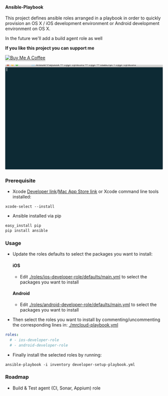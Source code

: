 #### Ansible-Playbook

This project defines ansible roles arranged in a playbook in order to quickly
provision an OS X / iOS development environment or Android development environment on OS X.

In the future we'll add a build agent role as well

**If you like this project you can support me**  

<a href="https://www.buymeacoffee.com/mrcloud" target="_blank"><img src="https://www.buymeacoffee.com/assets/img/custom_images/white_img.png" alt="Buy Me A Coffee" style="height: 41px !important;width: 174px !important;box-shadow: 0px 3px 2px 0px rgba(190, 190, 190, 0.5) !important;-webkit-box-shadow: 0px 3px 2px 0px rgba(190, 190, 190, 0.5) !important;" ></a>


![gif](./docs/example.gif)

### Prerequisite

- Xcode [Developer link](https://developer.apple.com/downloads)/[Mac App Store link](https://itunes.apple.com/us/app/xcode/id497799835) or Xcode command line tools installed:

```shell
xcode-select --install
```


- Ansible installed via pip

```shell
easy_install pip
pip install ansible
```

### Usage

- Update the roles defaults to select the packages you want to install:

  #### iOS
  - Edit [./roles/ios-developer-role/defaults/main.yml](./roles/ios-developer-role/defaults/main.yml) to select the packages you want to install

  #### Android
  - Edit [./roles/android-developer-role/defaults/main.yml](./roles/android-developer-role/defaults/main.yml) to select the packages you want to install


- Then select the roles you want to install by commenting/uncommenting the corresponding lines in: [./mrcloud-playbook.yml](./mrcloud-playbook.yml)
```yaml
roles:
  # - ios-developer-role
  # - android-developer-role
```

- Finally install the selected roles by running:
```shell
ansible-playbook -i inventory developer-setup-playbook.yml
```



### Roadmap

- Build & Test agent (CI, Sonar, Appium) role
